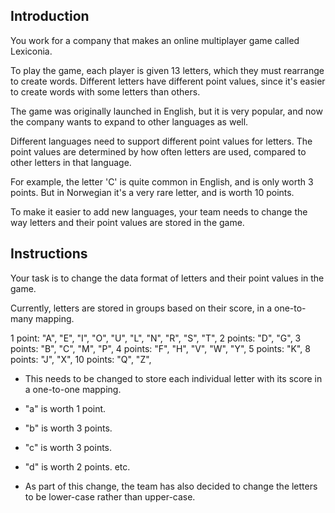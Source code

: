 ## Introduction
You work for a company that makes an online multiplayer game called Lexiconia.

To play the game, each player is given 13 letters, which they must rearrange to create words. Different letters have different point values, since it's easier to create words with some letters than others.

The game was originally launched in English, but it is very popular, and now the company wants to expand to other languages as well.

Different languages need to support different point values for letters. The point values are determined by how often letters are used, compared to other letters in that language.

For example, the letter 'C' is quite common in English, and is only worth 3 points. But in Norwegian it's a very rare letter, and is worth 10 points.

To make it easier to add new languages, your team needs to change the way letters and their point values are stored in the game.

## Instructions
Your task is to change the data format of letters and their point values in the game.

Currently, letters are stored in groups based on their score, in a one-to-many mapping.

1 point: "A", "E", "I", "O", "U", "L", "N", "R", "S", "T",
2 points: "D", "G",
3 points: "B", "C", "M", "P",
4 points: "F", "H", "V", "W", "Y",
5 points: "K",
8 points: "J", "X",
10 points: "Q", "Z",
* This needs to be changed to store each individual letter with its score in a one-to-one mapping.

* "a" is worth 1 point.
* "b" is worth 3 points.
* "c" is worth 3 points.
* "d" is worth 2 points.
etc.
* As part of this change, the team has also decided to change the letters to be lower-case rather than upper-case.